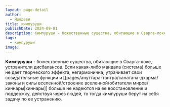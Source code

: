 ```yaml
---
layout: page-detail
author:
  - Яшодеви
title: кимпуруши
publishDate: 2024-09-01
description: Кимпуруши - божественные существа, обитающие в Сварга-локе, устранители дисбалансов. Если какая-либо мандала (система) больше не дает творческого эффекта, негармонична, утрачивает свои созидательные функции и киннары больше не надеются на ее восстановление и поддержку, действуя через людей, то тогда кимпуруши берут на себя задачу по ее устранению.
tags:
  - кимпуруши
image:
---
```

**Кимпуруши** - божественные существа, обитающие в Сварга-локе, устранители дисбалансов. Если какая-либо мандала (система) больше не дает творческого эффекта, негармонична, утрачивает свои созидательные функции и [[pages/ануттара-тантра/санатана-дхарма/законы и силы вселенной/строение вселенной/обитатели миров/киннары|киннары]] больше не надеются на ее восстановление и поддержку, действуя через людей, то тогда кимпуруши берут на себя задачу по ее устранению.

